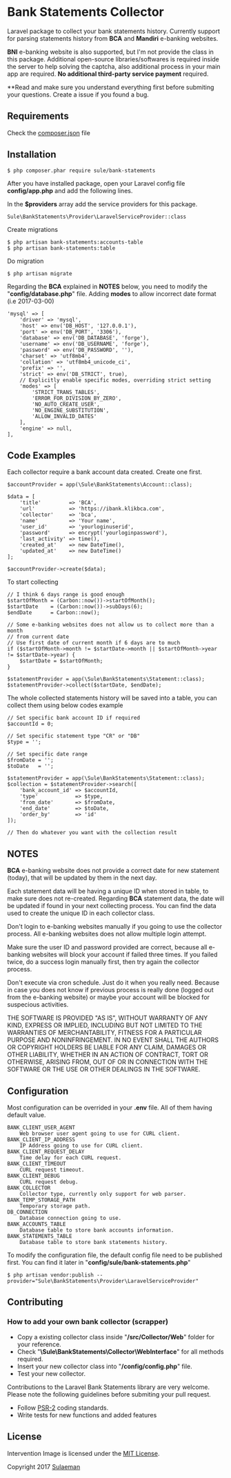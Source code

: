# Bank Statements Collector
Laravel package to collect your bank statements history. Currently support for parsing statements history from **BCA** and **Mandiri** e-banking websites.

**BNI** e-banking website is also supported, but I'm not provide the class in this package. Additional open-source libraries/softwares is required inside the server to help solving the captcha, also additional process in your main app are required. **No additional third-party service payment** required.

**Read and make sure you understand everything first before submiting your questions. Create a issue if you found a bug.

## Requirements
Check the [composer.json](https://github.com/feelinc/laravel-bank-statements/blob/master/composer.json) file
    
## Installation
    $ php composer.phar require sule/bank-statements

After you have installed package, open your Laravel config file **config/app.php** and add the following lines.

In the **$providers** array add the service providers for this package.

    Sule\BankStatements\Provider\LaravelServiceProvider::class
    
Create migrations

    $ php artisan bank-statements:accounts-table
    $ php artisan bank-statements:table
    
Do migration

    $ php artisan migrate
    
Regarding the **BCA** explained in **NOTES** below, you need to modify the "**config/database.php**" file. Adding **modes** to allow incorrect date format (i.e 2017-03-00)

    'mysql' => [
        'driver' => 'mysql',
        'host' => env('DB_HOST', '127.0.0.1'),
        'port' => env('DB_PORT', '3306'),
        'database' => env('DB_DATABASE', 'forge'),
        'username' => env('DB_USERNAME', 'forge'),
        'password' => env('DB_PASSWORD', ''),
        'charset' => 'utf8mb4',
        'collation' => 'utf8mb4_unicode_ci',
        'prefix' => '',
        'strict' => env('DB_STRICT', true),
        // Explicitly enable specific modes, overriding strict setting
        'modes' => [
            'STRICT_TRANS_TABLES',
            'ERROR_FOR_DIVISION_BY_ZERO',
            'NO_AUTO_CREATE_USER',
            'NO_ENGINE_SUBSTITUTION',
            'ALLOW_INVALID_DATES'
        ],
        'engine' => null,
    ],

## Code Examples

Each collector require a bank account data created. Create one first.

    $accountProvider = app(\Sule\BankStatements\Account::class);
    
    $data = [
        'title'         => 'BCA',
        'url'           => 'https://ibank.klikbca.com',
        'collector'     => 'bca',
        'name'          => 'Your name',
        'user_id'       => 'yourloginuserid',
        'password'      => encrypt('yourloginpassword'),
        'last_activity' => time(),
        'created_at'    => new DateTime(),
        'updated_at'    => new DateTime()
    ];
    
    $accountProvider->create($data);
    
To start collecting

    // I think 6 days range is good enough
    $startOfMonth = (Carbon::now())->startOfMonth();
    $startDate    = (Carbon::now())->subDays(6);
    $endDate      = Carbon::now();

    // Some e-banking websites does not allow us to collect more than a month
    // from current date
    // Use first date of current month if 6 days are to much
    if ($startOfMonth->month != $startDate->month || $startOfMonth->year != $startDate->year) {
        $startDate = $startOfMonth;
    }

    $statementProvider = app(\Sule\BankStatements\Statement::class);
    $statementProvider->collect($startDate, $endDate);
    
The whole collected statements history will be saved into a table, you can collect them using below codes example

    // Set specific bank account ID if required
    $accountId = 0;
    
    // Set specific statement type "CR" or "DB"
    $type = '';
    
    // Set specific date range
    $fromDate = '';
    $toDate   = '';
    
    $statementProvider = app(\Sule\BankStatements\Statement::class);
    $collection = $statementProvider->search([
        'bank_account_id' => $accountId, 
        'type'            => $type, 
        'from_date'       => $fromDate, 
        'end_date'        => $toDate, 
        'order_by'        => 'id'
    ]);
    
    // Then do whatever you want with the collection result

## NOTES

**BCA** e-banking website does not provide a correct date for new statement (today), that will be updated by them in the next day.

Each statement data will be having a unique ID when stored in table, to make sure does not re-created. Regarding **BCA** statement data, the date will be updated if found in your next collecting process. You can find the data used to create the unique ID in each collector class.

Don't login to e-banking websites manually if you going to use the collector process. All e-banking websites does not allow multiple login attempt.

Make sure the user ID and password provided are correct, because all e-banking websites will block your account if failed three times. If you failed twice, do a success login manually first, then try again the collector process.

Don't execute via cron schedule. Just do it when you really need. Because in case you does not know if previous process is really done (logged out from the e-banking website) or maybe your account will be blocked for suspecious activities.

THE SOFTWARE IS PROVIDED "AS IS", WITHOUT WARRANTY OF ANY KIND, EXPRESS OR IMPLIED, INCLUDING BUT NOT LIMITED TO THE WARRANTIES OF MERCHANTABILITY, FITNESS FOR A PARTICULAR PURPOSE AND NONINFRINGEMENT. IN NO EVENT SHALL THE AUTHORS OR COPYRIGHT HOLDERS BE LIABLE FOR ANY CLAIM, DAMAGES OR OTHER LIABILITY, WHETHER IN AN ACTION OF CONTRACT, TORT OR OTHERWISE, ARISING FROM, OUT OF OR IN CONNECTION WITH THE SOFTWARE OR THE USE OR OTHER DEALINGS IN THE SOFTWARE.

## Configuration
Most configuration can be overrided in your **.env** file. All of them having default value.

    BANK_CLIENT_USER_AGENT
        Web browser user agent going to use for CURL client.
    BANK_CLIENT_IP_ADDRESS
        IP Address going to use for CURL client.
    BANK_CLIENT_REQUEST_DELAY
        Time delay for each CURL request.
    BANK_CLIENT_TIMEOUT
        CURL request timeout.
    BANK_CLIENT_DEBUG
        CURL request debug.
    BANK_COLLECTOR
        Collector type, currently only support for web parser.
    BANK_TEMP_STORAGE_PATH
        Temporary storage path.
    DB_CONNECTION
        Database connection going to use.
    BANK_ACCOUNTS_TABLE
        Database table to store bank accounts information.
    BANK_STATEMENTS_TABLE
        Database table to store bank statements history.
        
To modify the configuration file, the default config file need to be published first. You can find it later in "**config/sule/bank-statements.php**"

    $ php artisan vendor:publish --provider="Sule\BankStatements\Provider\LaravelServiceProvider"

## Contributing
### How to add your own bank collector (scrapper)
- Copy a existing collector class inside "**/src/Collector/Web**" folder for your reference.
- Check "**\Sule\BankStatements\Collector\WebInterface**" for all methods required.
- Insert your new collector class into "**/config/config.php**" file.
- Test your new collector.

Contributions to the Laravel Bank Statements library are very welcome. Please note the following guidelines before submiting your pull request.

- Follow [PSR-2](http://www.php-fig.org/psr/psr-2/) coding standards.
- Write tests for new functions and added features

## License

Intervention Image is licensed under the [MIT License](http://opensource.org/licenses/MIT).

Copyright 2017 [Sulaeman](https://www.sulaeman.com/)